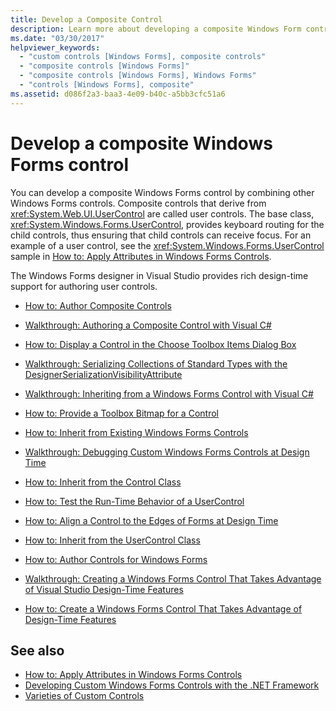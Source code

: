 ```yaml
---
title: Develop a Composite Control
description: Learn more about developing a composite Windows Form control by combining other Windows Forms controls.
ms.date: "03/30/2017"
helpviewer_keywords:
  - "custom controls [Windows Forms], composite controls"
  - "composite controls [Windows Forms]"
  - "composite controls [Windows Forms], Windows Forms"
  - "controls [Windows Forms], composite"
ms.assetid: d086f2a3-baa3-4e09-b40c-a5bb3cfc51a6
---
```

# Develop a composite Windows Forms control

You can develop a composite Windows Forms control by combining other Windows Forms controls. Composite controls that derive from <xref:System.Web.UI.UserControl> are called user controls. The base class, <xref:System.Windows.Forms.UserControl>, provides keyboard routing for the child controls, thus ensuring that child controls can receive focus. For an example of a user control, see the <xref:System.Windows.Forms.UserControl> sample in [How to: Apply Attributes in Windows Forms Controls](how-to-apply-attributes-in-windows-forms-controls.md).

The Windows Forms designer in Visual Studio provides rich design-time support for authoring user controls.

- [How to: Author Composite Controls](how-to-author-composite-controls.md)

- [Walkthrough: Authoring a Composite Control with Visual C#](walkthrough-authoring-a-composite-control-with-visual-csharp.md)

- [How to: Display a Control in the Choose Toolbox Items Dialog Box](how-to-display-a-control-in-the-choose-toolbox-items-dialog-box.md)

- [Walkthrough: Serializing Collections of Standard Types with the DesignerSerializationVisibilityAttribute](serializing-collections-designerserializationvisibilityattribute.md)

- [Walkthrough: Inheriting from a Windows Forms Control with Visual C#](walkthrough-inheriting-from-a-windows-forms-control-with-visual-csharp.md)

- [How to: Provide a Toolbox Bitmap for a Control](how-to-provide-a-toolbox-bitmap-for-a-control.md)

- [How to: Inherit from Existing Windows Forms Controls](how-to-inherit-from-existing-windows-forms-controls.md)

- [Walkthrough: Debugging Custom Windows Forms Controls at Design Time](walkthrough-debugging-custom-windows-forms-controls-at-design-time.md)

- [How to: Inherit from the Control Class](how-to-inherit-from-the-control-class.md)

- [How to: Test the Run-Time Behavior of a UserControl](how-to-test-the-run-time-behavior-of-a-usercontrol.md)

- [How to: Align a Control to the Edges of Forms at Design Time](how-to-align-a-control-to-the-edges-of-forms-at-design-time.md)

- [How to: Inherit from the UserControl Class](how-to-inherit-from-the-usercontrol-class.md)

- [How to: Author Controls for Windows Forms](how-to-author-controls-for-windows-forms.md)

- [Walkthrough: Creating a Windows Forms Control That Takes Advantage of Visual Studio Design-Time Features](creating-a-wf-control-design-time-features.md)

- [How to: Create a Windows Forms Control That Takes Advantage of Design-Time Features](/previous-versions/visualstudio/visual-studio-2013/307hck25(v=vs.120))

## See also

- [How to: Apply Attributes in Windows Forms Controls](how-to-apply-attributes-in-windows-forms-controls.md)
- [Developing Custom Windows Forms Controls with the .NET Framework](developing-custom-windows-forms-controls.md)
- [Varieties of Custom Controls](varieties-of-custom-controls.md)
